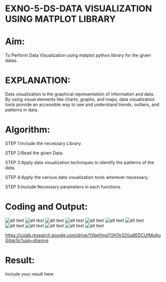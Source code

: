 # EXNO-5-DS-DATA VISUALIZATION USING MATPLOT LIBRARY

# Aim:
  To Perform Data Visualization using matplot python library for the given datas.

# EXPLANATION:
Data visualization is the graphical representation of information and data. By using visual elements like charts, graphs, and maps, data visualization tools provide an accessible way to see and understand trends, outliers, and patterns in data.

# Algorithm:
STEP 1:Include the necessary Library.

STEP 2:Read the given Data.

STEP 3:Apply data visualization techniques to identify the patterns of the data.

STEP 4:Apply the various data visualization tools wherever necessary.

STEP 5:Include Necessary parameters in each functions.

# Coding and Output:
![alt text](<Screenshot 2025-04-16 190823.png>) 
![alt text](<Screenshot 2025-04-16 190833.png>) 
![alt text](<Screenshot 2025-04-16 190841.png>) 
![alt text](<Screenshot 2025-04-16 190852.png>) 
![alt text](<Screenshot 2025-04-16 190900.png>) 
![alt text](<Screenshot 2025-04-16 190909.png>) 
![alt text](<Screenshot 2025-04-16 190917.png>) 
![alt text](<Screenshot 2025-04-16 191426.png>) 
![alt text](<Screenshot 2025-04-16 191435.png>) 
![alt text](<Screenshot 2025-04-16 191451.png>) 
![alt text](<Screenshot 2025-04-16 191506.png>) 
![alt text](<Screenshot 2025-04-16 191513.png>)

https://colab.research.google.com/drive/1VbeYmgTOH7e32Gu8EDCUfMoAoGjtsk3c?usp=sharing
# Result:
 Include your result here
